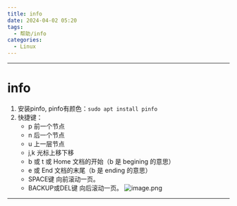 ```yaml
---
title: info
date: 2024-04-02 05:20
tags:
  - 帮助/info
categories:
  - Linux
---
```


---
# info

1. 安装pinfo, pinfo有颜色：`sudo apt install pinfo`
2. 快捷键：
    - p 前一个节点
    - n 后一个节点
    - u 上一层节点
    - j,k 光标上移下移
    - b 或 t 或 Home    文档的开始（b 是 begining 的意思）
    - e 或 End          文档的末尾（b 是 ending 的意思）
    - SPACE键 向前滚动一页。 
    - BACKUP或DEL键 向后滚动一页。
    ![image.png](https://illyber-images.oss-cn-chengdu.aliyuncs.com/202311262234813.png)






---
